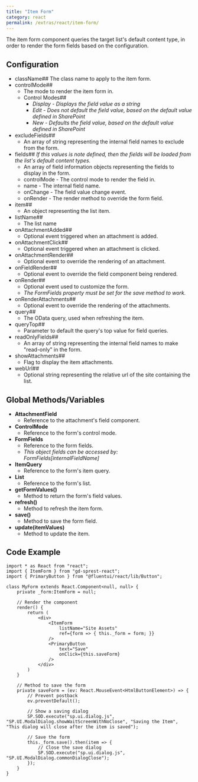 ```yaml
---
title: "Item Form"
category: react
permalink: /extras/react/item-form/
---
```

The item form component queries the target list's default content type, in order to render the form fields based on the configuration.

## Configuration

* className## 
    The class name to apply to the item form.
* controlMode## 
    * The mode to render the item form in.
    * Control Modes## 
        * _Display - Displays the field value as a string_
        * _Edit - Does not default the field value, based on the default value defined in SharePoint_
        * _New - Defaults the field value, based on the default value defined in SharePoint_
* excludeFields## 
    * An array of string representing the internal field names to exclude from the form.
* fields## 
    _If this values is note defined, then the fields will be loaded from the list's default content types._
    * An array of field information objects representing the fields to display in the form.
    * controlMode - The control mode to render the field in.
    * name - The internal field name.
    * onChange - The field value change event.
    * onRender - The render method to override the form field.
* item## 
    * An object representing the list item.
* listName## 
    * The list name
* onAttachmentAdded## 
    * Optional event triggered when an attachment is added.
* onAttachmentClick## 
    * Optional event triggered when an attachment is clicked.
* onAttachmentRender## 
    * Optional event to override the rendering of an attachment.
* onFieldRender## 
    * Optional event to override the field component being rendered.
* onRender## 
    * Optional event used to customize the form.
    * _The FormFields property must be set for the save method to work._
* onRenderAttachments## 
    * Optional event to override the rendering of the attachments.
* query## 
    * The OData query, used when refreshing the item.
* queryTop## 
    * Parameter to default the query's top value for field queries.
* readOnlyFields## 
    * An array of string representing the internal field names to make "read-only" in the form.
* showAttachments## 
    * Flag to display the item attachments.
* webUrl## 
    * Optional string representing the relative url of the site containing the list.

## Global Methods/Variables

* **AttachmentField**
    * Reference to the attachment's field component.
* **ControlMode**
    * Reference to the form's control mode.
* **FormFields**
    * Reference to the form fields.
    * _This object fields can be accessed by: FormFields[internalFieldName]_
* **ItemQuery**
    * Reference to the form's item query.
* **List**
    * Reference to the form's list.
* **getFormValues()**
    * Method to return the form's field values.
* **refresh()**
    * Method to refresh the item form.
* **save()**
    * Method to save the form field.
* **update(itemValues)**
    * Method to update the item.

## Code Example

```tsx
import * as React from "react";
import { ItemForm } from "gd-sprest-react";
import { PrimaryButton } from "@fluentui/react/lib/Button";

class MyForm extends React.Component<null, null> {
    private _form:ItemForm = null;

    // Render the component
    render() {
        return (
            <div>
                <ItemForm
                    listName="Site Assets"
                    ref={form => { this._form = form; }}
                />
                <PrimaryButton
                    text="Save"
                    onClick={this.saveForm}
                />
            </div>
        )
    }

    // Method to save the form
    private saveForm = (ev: React.MouseEvent<HtmlButtonElement>) => {
        // Prevent postback
        ev.preventDefault();

        // Show a saving dialog
        SP.SOD.execute("sp.ui.dialog.js", "SP.UI.ModalDialog.showWaitScreenWithNoClose", "Saving the Item", "This dialog will close after the item is saved");

        // Save the form
        this._form.save().then(item => {
            // Close the save dialog
            SP.SOD.execute("sp.ui.dialog.js", "SP.UI.ModalDialog.commonDialogClose");
        });
    }
}
```